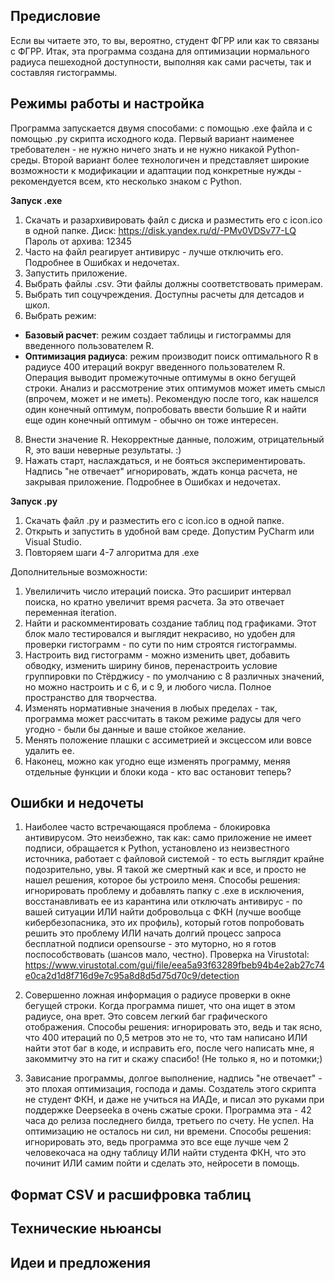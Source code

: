 **Предисловие**
------
Если вы читаете это, то вы, вероятно, студент ФГРР или как то связаны с ФГРР. 
Итак, эта программа создана для оптимизации нормального радиуса пешеходной доступности, выполняя как сами расчеты, так и составляя гистограммы. 

**Режимы работы и настройка**
------
Программа запускается двумя способами: с помощью .exe файла и с помощью .py скрипта исходного кода. Первый вариант наименее требователен - не нужно ничего знать и не нужно никакой Python-среды. Второй вариант более технологичен и представляет широкие возможности к модификации и адаптации под конкретные нужды - рекомендуется всем, кто несколько знаком с Python.

**Запуск .exe**
1. Скачать и разархивировать файл с диска и разместить его с icon.ico в одной папке. Диск: https://disk.yandex.ru/d/-PMv0VDSv77-LQ Пароль от архива: 12345
3. Часто на файл реагирует антивирус - лучше отключить его. Подробнее в Ошибках и недочетах.
4. Запустить приложение.
5. Выбрать файлы .csv. Эти файлы должны соответствовать примерам.
6. Выбрать тип соцучреждения. Доступны расчеты для детсадов и школ.
7. Выбрать режим:
 - **Базовый расчет**: режим создает таблицы и гистограммы для введенного пользователем R.
 - **Оптимизация радиуса**: режим производит поиск оптимального R в радиусе 400 итераций вокруг введенного пользователем R. Операция выводит промежуточные оптимумы в окно бегущей строки. Анализ и рассмотрение этих 
   оптимумов может иметь смысл (впрочем, может и не иметь). Рекомендую после того, как нашелся один конечный оптимум, попробовать ввести большие R и найти еще один конечный оптимум - обычно он тоже интересен.
8. Внести значение R. Некорректные данные, положим, отрицательный R, это ваши неверные результаты. :)
9. Нажать старт, наслаждаться, и не бояться экспериментировать. Надпись "не отвечает" игнорировать, ждать конца расчета, не закрывая приложение. Подробнее в Ошибках и недочетах.

**Запуск .py**
1. Скачать файл .py и разместить его с icon.ico в одной папке. 
2. Открыть и запустить в удобной вам среде. Допустим PyCharm или Visual Studio.
3. Повторяем шаги 4-7 алгоритма для .exe

Дополнительные возможности:
1. Увелиличить число итераций поиска. Это расширит интервал поиска, но кратно увеличит время расчета. За это отвечает переменная iteration.
2. Найти и раскомментировать создание таблиц под графиками. Этот блок мало тестировался и выглядит некрасиво, но удобен для проверки гистограмм - по сути по ним строятся гистограммы.
3. Настроить вид гистограмм - можно изменить цвет, добавить обводку, изменить ширину бинов, перенастроить условие группировки по Стёрджису - по умолчанию с 8 различных значений, но можно настроить и с 6, и с 9, и любого числа. Полное пространство для творчества.
4. Изменять нормативные значения в любых пределах - так, программа может рассчитать в таком режиме радусы для чего угодно - были бы данные и ваше стойкое желание.
5. Менять положение плашки с ассиметрией и эксцессом или вовсе удалить ее.
6. Наконец, можно как угодно еще изменять программу, меняя отдельные функции и блоки кода - кто вас остановит теперь?

**Ошибки и недочеты**
------
1. Наиболее часто встречающаяся проблема - блокировка антивирусом. Это неизбежно, так как: само приложение не имеет подписи, обращается к Python, установлено из неизвестного источника, работает с файловой системой - то есть выглядит крайне подозрительно, увы. Я такой же смертный как и все, и просто не нашел решения, которое бы устроило меня.
Способы решения: игнорировать проблему и добавлять папку с .exe в исключения, восстанавливать ее из карантина или отключать антивирус - по вашей ситуации ИЛИ найти добровольца с ФКН (лучше вообще кибербезопасника, это их профиль), который готов попробовать решить это проблему ИЛИ начать долгий процесс запроса бесплатной подписи opensourse - это муторно, но я готов поспособствовать (шансов мало, честно).
Проверка на Virustotal: https://www.virustotal.com/gui/file/eea5a93f63289fbeb94b4e2ab27c74e0ca2d1d8f716d9e7c95a8d8d5d75d70c9/detection

2. Совершенно ложная информация о радиусе проверки в окне бегущей строки. Когда программа пишет, что она ищет в этом радиусе, она врет. Это совсем легкий баг графического отображения.
Способы решения: игнорировать это, ведь и так ясно, что 400 итераций по 0,5 метров это не то, что там написано ИЛИ найти этот баг в коде, и исправить его, после чего написать мне, я закоммитчу это на гит и скажу спасибо! (Не только я, но и потомки;)

3. Зависание программы, долгое выполнение, надпись "не отвечает" - это плохая оптимизация, господа и дамы. Создатель этого скрипта не студент ФКН, и даже не учиться на ИАДе, и писал это руками при поддержке Deepseeka в очень сжатые сроки. Программа эта - 42 часа до релиза последнего билда, третьего по счету. Не успел. На оптимизацию не осталось ни сил, ни времени. 
Способы решения: игнорировать это, ведь программа это все еще лучше чем 2 человекочаса на одну таблицу ИЛИ найти студента ФКН, что это починит ИЛИ самим пойти и сделать это, нейросети в помощь.

**Формат CSV и расшифровка таблиц**
------

**Технические ньюансы**
------

**Идеи и предложения**
------
